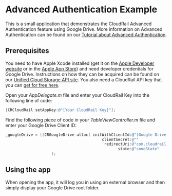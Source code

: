 # Advanced Authentication Example

This is a small application that demonstrates the CloudRail Advanced Authentication feature using Google Drive. More information on Advanced Authentication can be found on our [Tutorial about Advanced Authentication](https://blog.cloudrail.com/solving-disallowed_useragent-for-google-services/).

## Prerequisites

You need to have Apple Xcode installed (get it on the [Apple Developer website](https://developer.apple.com/xcode/) or in the [Apple App Store](https://itunes.apple.com/de/app/xcode/id497799835?mt=12)) and need developer credentials for Google Drive. Instructions on how they can be acquired can be found on our [Unified Cloud Storage API site](https://cloudrail.com/integrations/interfaces/CloudStorage;serviceIds=GoogleDrive). You also need a CloudRail API key that you can [get for free here](https://cloudrail.com/signup).

Open your *AppDelegate.m* file and enter your CloudRail Key into the following line of code:

```objectivec
[CRCloudRail setAppKey:@"[Your CloudRail Key]"];
```

Find the following piece of code in your *TableViewController.m* file and enter your Google Drive Client ID:

```objectivec
_googleDrive = [[CRGoogleDrive alloc] initWithClientId:@"[Google Drive Client ID]"
                                          clientSecret:@""
                                           redirectUri:@"com.cloudrail.AdvancedAuthentication:/oauth2redirect"
                                                 state:@"someState"
                    ];
```

## Using the app

When opening the app, it will log you in using an external browser and then simply display your Google Drive root folder.